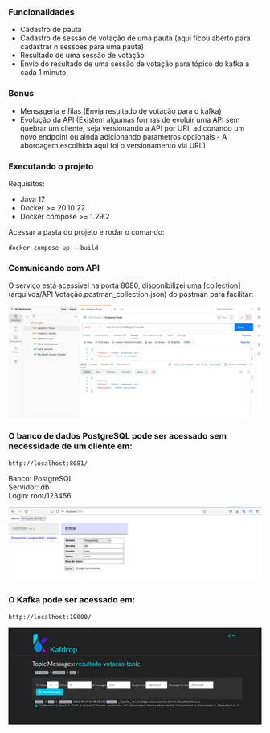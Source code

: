 ### Funcionalidades
* Cadastro de pauta
* Cadastro de sessão de votação de uma pauta (aqui ficou aberto para cadastrar n sessoes para uma pauta)
* Resultado de uma sessão de votação
* Envio do resultado de uma sessão de votação para tópico do kafka a cada 1 minuto

### Bonus
* Mensageria e filas (Envia resultado de votação para o kafka)
* Evolução da API (Existem algumas formas de evoluir uma API sem quebrar um cliente, seja versionando a API por URI, adiconando um novo endpoint ou ainda adicionando parametros opcionais - A abordagem escolhida aqui foi o versionamento via URL)

### Executando o projeto

Requisitos:
* Java 17
* Docker >= 20.10.22
* Docker compose >= 1.29.2

Acessar a pasta do projeto e rodar o comando:

```
docker-compose up --build
```

### Comunicando com API

O serviço está acessivel na porta 8080, disponibilizei uma [collection](arquivos/API Votação.postman_collection.json) do postman para facilitar:

![alt text](arquivos/collection.png)

### O banco de dados PostgreSQL pode ser acessado sem necessidade de um cliente em:

```
http://localhost:8081/
```

Banco: PostgreSQL<br/>
Servidor: db<br/>
Login: root/123456

![alt text](arquivos/db.png)

### O Kafka pode ser acessado em:

```
http://localhost:19000/
```

![alt text](arquivos/kafka.png)

